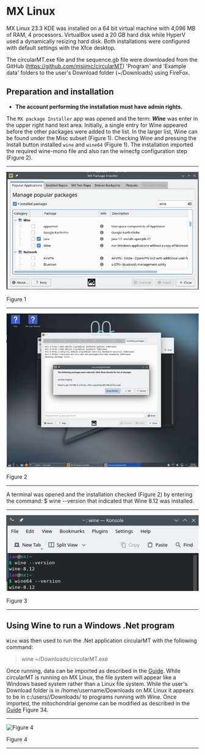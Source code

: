 # MX Linux 
MX Linux 23.3 KDE was installed on a 64 bit virtual machine with 4,096 MB of RAM, 4 processors. VirtualBox used a 20 GB hard disk while HyperV used a dynamically resizing hard disk. Both installations were configured with default settings with the Xfce desktop.

The circularMT.exe file and the sequence.gb file were downloaded from the GitHub (https://github.com/msjimc/circularMT) 'Program' and 'Example data' folders to the user's Download folder (~/Downloads) using FireFox.

## Preparation and installation

* **The account performing the installation must have admin rights.**

The ```MX package Installer``` app was opened and the term: ***Wine*** was enter in the upper right hand text area. Initially, a single entry for Wine appeared before the other packages were added to the list. In the larger list, Wine can be found under the Misc subset (Figure 1). Checking Wine and pressing the Install button installed ```wine``` and ```wine64``` (Figure 1). The installation imported the required wine-mono file and also ran the winecfg configuration step (Figure 2).

<hr />

![Figure 1](images/mx-figure1.jpg)

Figure 1

<hr />

![Figure 2](images/mx-figure2.jpg)

Figure 2

<hr />

A terminal was opened and the installation checked (Figure 2) by entering the command: $  wine --version  that indicated that Wine 8.12 was installed.

<hr />

![Figure 3](images/mx-figure3.jpg)

Figure 3

<hr />

## Using Wine to run a Windows .Net program

```Wine``` was then used to run the .Net application circularMT with the following command:

> wine ~/Downloads/circularMT.exe


Once running, data can be imported as described in the [Guide](https://github.com/msjimc/circularMT/tree/master/Guide/README.md). While circularMT is running on MX Linux, the file system will appear like a Windows based system rather than a Linux file system. While the user's Download folder is in /home/username/Downloads on MX Linux it appears to be in c:/users/<username>/Downloads/ to programs running with Wine. Once imported, the mitochondrial genome can be modified as described in the [Guide](https://github.com/msjimc/circularMT/tree/master/Guide/README.md) Figure 34.

<hr />

![Figure 4](images/mx-figure4.jpg)

Figure 4

<hr />

